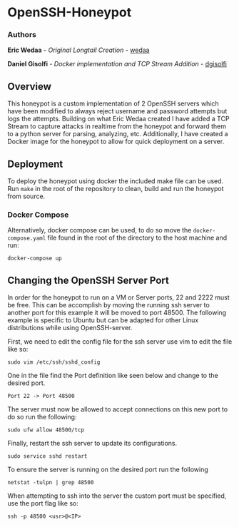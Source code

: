 # OpenSSH-Honeypot

### Authors

**Eric Wedaa** - *Original Longtail Creation* - [wedaa](https://github.com/wedaa)

**Daniel Gisolfi** - *Docker implementation and TCP Stream Addition* - [dgisolfi](https://github.com/dgisolfi)

## Overview

This honeypot is a custom implementation of 2 OpenSSH servers which have been modified to always reject username and password attempts but logs the attempts. Building on what Eric Wedaa created I have added a TCP Stream to capture attacks in realtime from the honeypot and forward them to a python server for parsing, analyzing, etc. Additionally, I have created a Docker image for the honeypot to allow for quick deployment on a server.

## Deployment

To deploy the honeypot using docker the included make file can be used. Run `make` in the root of the repository to clean, build and run the honeypot from source.

### Docker Compose

Alternatively, docker compose can be used, to do so move the `docker-compose.yaml` file found in the root of the directory to the host machine and run:

```
docker-compose up
```

## Changing the OpenSSH Server Port

In order for the honeypot to run on a VM or Server ports, 22 and 2222 must be free. This can be accomplish by moving the running ssh server to another port for this example it will be moved to port 48500. The following example is specific to Ubuntu but can be adapted for other Linux distributions while using OpenSSH-server.

First, we need to edit the config file for the ssh server use vim to edit the file like so:

```
sudo vim /etc/ssh/sshd_config
```

One in the file find the Port definition like seen below and change to the desired port.

```
Port 22 -> Port 48500
```

The server must now be allowed to accept connections on this new port to do so run the following:

```
sudo ufw allow 48500/tcp
```

Finally, restart the ssh server to update its configurations.

```
sudo service sshd restart
```

To ensure the server is running on the desired port run the following

```
netstat -tulpn | grep 48500
```

When attempting to ssh into the server the custom port must be specified, use the port flag like so:

```
ssh -p 48500 <usr>@<IP>
```